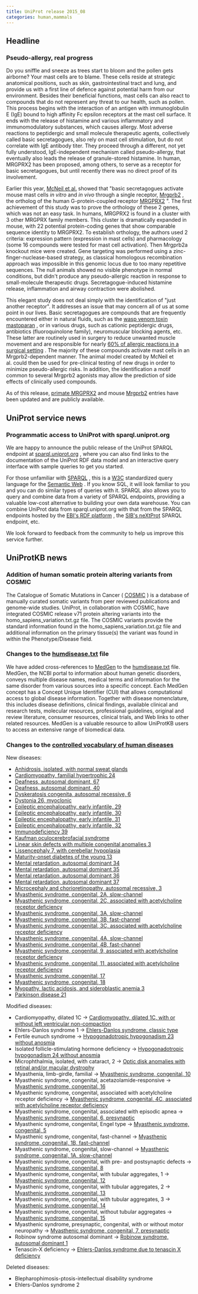 ```yaml
---
title: UniProt release 2015_08
categories: human,mammals
---
```


## Headline

### Pseudo-allergy, real progress

Do you sniffle and sneeze as trees start to bloom and the pollen gets airborne? Your mast cells are to blame. These cells reside at strategic anatomical positions, such as skin, gastrointestinal tract and lung, and provide us with a first line of defence against potential harm from our environment. Besides their beneficial functions, mast cells can also react to compounds that do not represent any threat to our health, such as pollen. This process begins with the interaction of an antigen with immunoglobulin E (IgE) bound to high affinity Fc epsilon receptors at the mast cell surface. It ends with the release of histamine and various inflammatory and immunomodulatory substances, which causes allergy. Most adverse reactions to peptidergic and small molecule therapeutic agents, collectively called basic secretagogues, also rely on mast cell stimulation, but do not correlate with IgE antibody titer. They proceed through a different, not yet fully understood, IgE-independent mechanism called pseudo-allergy, that eventually also leads the release of granule-stored histamine. In human, MRGPRX2 has been proposed, among others, to serve as a receptor for basic secretagogues, but until recently there was no direct proof of its involvement.

Earlier this year, [McNeil et al.](http://www.ncbi.nlm.nih.gov/pubmed/25517090) showed that "basic secretagogues activate mouse mast cells *in vitro* and *in vivo* through a single receptor, [Mrgprb2](http://www.uniprot.org/uniprot/?query=Q3KNA1) , the ortholog of the human G-protein-coupled receptor [MRGPRX2](http://www.uniprot.org/uniprot/?query=Q96LB1) ". The first achievement of this study was to prove the orthology of these 2 genes, which was not an easy task. In humans, MRGPRX2 is found in a cluster with 3 other MRGPRX family members. This cluster is dramatically expanded in mouse, with 22 potential protein-coding genes that show comparable sequence identity to MRGPRX2. To establish orthology, the authors used 2 criteria: expression pattern (expression in mast cells) and pharmacology (some 16 compounds were tested for mast cell activation). Then Mrgprb2a knockout mice were created. Gene targeting was performed using a zinc-finger-nuclease-based strategy, as classical homologous recombination approach was impossible in this genomic locus due to too many repetitive sequences. The null animals showed no visible phenotype in normal conditions, but didn't produce any pseudo-allergic reaction in response to small-molecule therapeutic drugs. Secretagogue-induced histamine release, inflammation and airway contraction were abolished.

This elegant study does not deal simply with the identification of "just another receptor". It addresses an issue that may concern all of us at some point in our lives. Basic secretagogues are compounds that are frequently encountered either in natural fluids, such as the [wasp venom toxin mastoparan](https://en.wikipedia.org/wiki/Mastoparan) , or in various drugs, such as cationic peptidergic drugs, antibiotics (fluoroquinolone family), neuromuscular blocking agents, etc. These latter are routinely used in surgery to reduce unwanted muscle movement and are responsible for nearly [60% of allergic reactions in a surgical setting](http://www.ncbi.nlm.nih.gov/pubmed/21497888) . The majority of these compounds activate mast cells in an Mrgprb2-dependent manner. The animal model created by McNeil et al. could then be used for pre-clinical testing of new drugs in order to minimize pseudo-allergic risks. In addition, the identification a motif common to several Mrgprb2 agonists may allow the prediction of side effects of clinically used compounds.

As of this release, [primate MRGPRX2](http://www.uniprot.org/uniprot/?query=gene:mrgprx2+NOT+organism:10090+AND+reviewed:yes) and mouse [Mrgprb2](http://www.uniprot.org/uniprot/?query=Q3KNA1) entries have been updated and are publicly available.

## UniProt service news

### Programmatic access to UniProt with sparql.uniprot.org

We are happy to announce the public release of the UniProt SPARQL endpoint at [sparql.uniprot.org](http://sparql.uniprot.org) , where you can also find links to the documentation of the UniProt RDF data model and an interactive query interface with sample queries to get you started.

For those unfamiliar with [SPARQL](https://en.wikipedia.org/wiki/SPARQL) , this is a [W3C](https://en.wikipedia.org/wiki/World%5FWide%5FWeb%5FConsortium) standardized query language for the [Semantic Web](https://en.wikipedia.org/wiki/Semantic%5FWeb) . If you know SQL, it will look familiar to you and you can do similar types of queries with it. SPARQL also allows you to query and combine data from a variety of SPARQL endpoints, providing a valuable low-cost alternative to building your own data warehouse. You can combine UniProt data from sparql.uniprot.org with that from the SPARQL endpoints hosted by the [EBI's RDF platform](https://www.ebi.ac.uk/rdf/) , the [SIB's neXtProt](http://snorql.nextprot.org) SPARQL endpoint, etc.

We look forward to feedback from the community to help us improve this service further.

## UniProtKB news

### Addition of human somatic protein altering variants from COSMIC

The Catalogue of Somatic Mutations in Cancer ( [COSMIC](http://cancer.sanger.ac.uk/cosmic) ) is a database of manually curated somatic variants from peer reviewed publications and genome-wide studies. UniProt, in collaboration with COSMIC, have integrated COSMIC release v71 protein altering variants into the homo\_sapiens\_variation.txt.gz file. The COSMIC variants provide the standard information found in the homo\_sapiens\_variation.txt.gz file and additional information on the primary tissue(s) the variant was found in within the Phenotype/Disease field.

### Changes to the [humdisease.txt](http://www.uniprot.org/docs/humdisease) file

We have added cross-references to [MedGen](http://www.ncbi.nlm.nih.gov/medgen/) to the [humdisease.txt](http://www.uniprot.org/docs/humdisease) file. MedGen, the NCBI portal to information about human genetic disorders, conveys multiple disease names, medical terms and information for the same disorder from various sources into a specific concept. Each MedGen concept has a Concept Unique Identifier (CUI) that allows computational access to global disease information. Together with disease nomenclature, this includes disease definitions, clinical findings, available clinical and research tests, molecular resources, professional guidelines, original and review literature, consumer resources, clinical trials, and Web links to other related resources. MedGen is a valuable resource to allow UniProtKB users to access an extensive range of biomedical data.

### Changes to the [controlled vocabulary of human diseases](http://www.uniprot.org/docs/humdisease)

New diseases:

-   [Anhidrosis, isolated, with normal sweat glands](http://www.uniprot.org/diseases/DI-04405)
-   [Cardiomyopathy, familial hypertrophic 24](http://www.uniprot.org/diseases/DI-04407)
-   [Deafness, autosomal dominant, 67](http://www.uniprot.org/diseases/DI-04416)
-   [Deafness, autosomal dominant, 40](http://www.uniprot.org/diseases/DI-04417)
-   [Dyskeratosis congenita, autosomal recessive, 6](http://www.uniprot.org/diseases/DI-04424)
-   [Dystonia 26, myoclonic](http://www.uniprot.org/diseases/DI-04408)
-   [Epileptic encephalopathy, early infantile, 29](http://www.uniprot.org/diseases/DI-04412)
-   [Epileptic encephalopathy, early infantile, 30](http://www.uniprot.org/diseases/DI-04413)
-   [Epileptic encephalopathy, early infantile, 31](http://www.uniprot.org/diseases/DI-04414)
-   [Epileptic encephalopathy, early infantile, 32](http://www.uniprot.org/diseases/DI-04415)
-   [Immunodeficiency 39](http://www.uniprot.org/diseases/DI-04423)
-   [Kaufman oculocerebrofacial syndrome](http://www.uniprot.org/diseases/DI-04406)
-   [Linear skin defects with multiple congenital anomalies 3](http://www.uniprot.org/diseases/DI-04409)
-   [Lissencephaly 7, with cerebellar hypoplasia](http://www.uniprot.org/diseases/DI-04422)
-   [Maturity-onset diabetes of the young 13](http://www.uniprot.org/diseases/DI-04404)
-   [Mental retardation, autosomal dominant 34](http://www.uniprot.org/diseases/DI-04418)
-   [Mental retardation, autosomal dominant 35](http://www.uniprot.org/diseases/DI-04419)
-   [Mental retardation, autosomal dominant 36](http://www.uniprot.org/diseases/DI-04420)
-   [Mental retardation, autosomal dominant 37](http://www.uniprot.org/diseases/DI-04421)
-   [Microcephaly and chorioretinopathy, autosomal recessive, 3](http://www.uniprot.org/diseases/DI-04411)
-   [Myasthenic syndrome, congenital, 2A, slow-channel](http://www.uniprot.org/diseases/DI-04393)
-   [Myasthenic syndrome, congenital, 2C, associated with acetylcholine receptor deficiency](http://www.uniprot.org/diseases/DI-04398)
-   [Myasthenic syndrome, congenital, 3A, slow-channel](http://www.uniprot.org/diseases/DI-04394)
-   [Myasthenic syndrome, congenital, 3B, fast-channel](http://www.uniprot.org/diseases/DI-04395)
-   [Myasthenic syndrome, congenital, 3C, associated with acetylcholine receptor deficiency](http://www.uniprot.org/diseases/DI-04399)
-   [Myasthenic syndrome, congenital, 4A, slow-channel](http://www.uniprot.org/diseases/DI-04397)
-   [Myasthenic syndrome, congenital, 4B, fast-channel](http://www.uniprot.org/diseases/DI-04396)
-   [Myasthenic syndrome, congenital, 9, associated with acetylcholine receptor deficiency](http://www.uniprot.org/diseases/DI-04400)
-   [Myasthenic syndrome, congenital, 11, associated with acetylcholine receptor deficiency](http://www.uniprot.org/diseases/DI-04401)
-   [Myasthenic syndrome, congenital, 17](http://www.uniprot.org/diseases/DI-04402)
-   [Myasthenic syndrome, congenital, 18](http://www.uniprot.org/diseases/DI-04403)
-   [Myopathy, lactic acidosis, and sideroblastic anemia 3](http://www.uniprot.org/diseases/DI-04410)
-   [Parkinson disease 21](http://www.uniprot.org/diseases/DI-04425)

Modified diseases:

-   Cardiomyopathy, dilated 1C -&gt; [Cardiomyopathy, dilated 1C, with or without left ventricular non-compaction](http://www.uniprot.org/diseases/DI-00212)
-   Ehlers-Danlos syndrome 1 -&gt; [Ehlers-Danlos syndrome, classic type](http://www.uniprot.org/diseases/DI-00436)
-   Fertile eunuch syndrome -&gt; [Hypogonadotropic hypogonadism 23 without anosmia](http://www.uniprot.org/diseases/DI-01614)
-   Isolated follicle-stimulating hormone deficiency -&gt; [Hypogonadotropic hypogonadism 24 without anosmia](http://www.uniprot.org/diseases/DI-01840)
-   Microphthalmia, isolated, with cataract, 2 -&gt; [Optic disk anomalies with retinal and/or macular dystrophy](http://www.uniprot.org/diseases/DI-00757)
-   Myasthenia, limb-girdle, familial -&gt; [Myasthenic syndrome, congenital, 10](http://www.uniprot.org/diseases/DI-00494)
-   Myasthenic syndrome, congenital, acetazolamide-responsive -&gt; [Myasthenic syndrome, congenital, 16](http://www.uniprot.org/diseases/DI-00365)
-   Myasthenic syndrome, congenital, associated with acetylcholine receptor deficiency -&gt; [Myasthenic syndrome, congenital, 4C, associated with acetylcholine receptor deficiency](http://www.uniprot.org/diseases/DI-00369)
-   Myasthenic syndrome, congenital, associated with episodic apnea -&gt; [Myasthenic syndrome, congenital, 6, presynaptic](http://www.uniprot.org/diseases/DI-00370)
-   Myasthenic syndrome, congenital, Engel type -&gt; [Myasthenic syndrome, congenital, 5](http://www.uniprot.org/diseases/DI-00366)
-   Myasthenic syndrome, congenital, fast-channel -&gt; [Myasthenic syndrome, congenital, 1B, fast-channel](http://www.uniprot.org/diseases/DI-00367)
-   Myasthenic syndrome, congenital, slow-channel -&gt; [Myasthenic syndrome, congenital, 1A, slow-channel](http://www.uniprot.org/diseases/DI-00368)
-   Myasthenic syndrome, congenital, with pre- and postsynaptic defects -&gt; [Myasthenic syndrome, congenital, 8](http://www.uniprot.org/diseases/DI-04109)
-   Myasthenic syndrome, congenital, with tubular aggregates, 1 -&gt; [Myasthenic syndrome, congenital, 12](http://www.uniprot.org/diseases/DI-03084)
-   Myasthenic syndrome, congenital, with tubular aggregates, 2 -&gt; [Myasthenic syndrome, congenital, 13](http://www.uniprot.org/diseases/DI-03511)
-   Myasthenic syndrome, congenital, with tubular aggregates, 3 -&gt; [Myasthenic syndrome, congenital, 14](http://www.uniprot.org/diseases/DI-04340)
-   Myasthenic syndrome, congenital, without tubular aggregates -&gt; [Myasthenic syndrome, congenital, 15](http://www.uniprot.org/diseases/DI-04339)
-   Myasthenic syndrome, presynaptic, congenital, with or without motor neuropathy -&gt; [Myasthenic syndrome, congenital, 7, presynaptic](http://www.uniprot.org/diseases/DI-04255)
-   Robinow syndrome autosomal dominant -&gt; [Robinow syndrome, autosomal dominant 1](http://www.uniprot.org/diseases/DI-03227)
-   Tenascin-X deficiency -&gt; [Ehlers-Danlos syndrome due to tenascin X deficiency](http://www.uniprot.org/diseases/DI-01097)

Deleted diseases:

-   Blepharophimosis-ptosis-intellectual disability syndrome
-   Ehlers-Danlos syndrome 2
